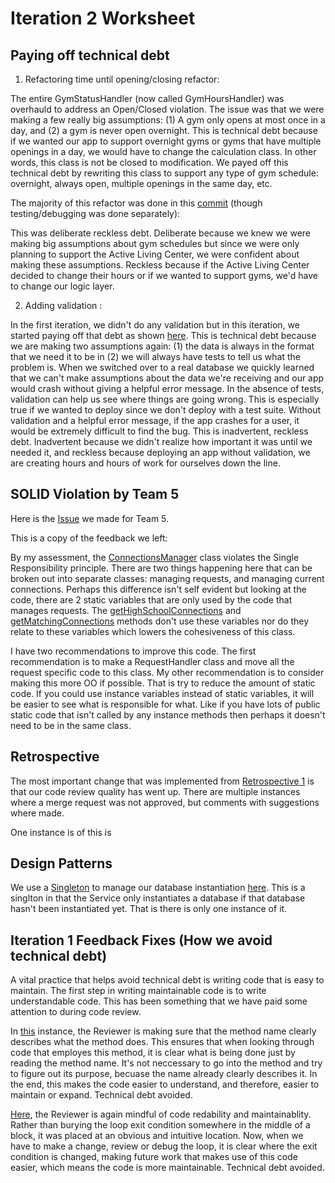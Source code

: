 # Iteration 2 Worksheet 

## Paying off technical debt 

1. Refactoring time until opening/closing refactor: 

The entire GymStatusHandler (now called GymHoursHandler) was overhauld to address an Open/Closed violation. The issue was that we were making a few really big assumptions: (1) A gym only opens at most once in a day, and (2) a gym is never open overnight. This is technical debt because if we wanted our app to support overnight gyms or gyms that have multiple openings in a day, we would have to change the calculation class. In other words, this class is not be closed to modification. We payed off this technical debt by rewriting this class to support any type of gym schedule: overnight, always open, multiple openings in the same day, etc. 

The majority of this refactor was done in this [commit](https://code.cs.umanitoba.ca/3350-summer2023/funkyflamingos-4/-/blob/29a41996edfabb8835bee94857c602e13d04cf8b/app/src/main/java/funkyflamingos/bisonfit/logic/GymStatusHandler.java#L15) (though testing/debugging was done separately): 

This was deliberate reckless debt. Deliberate because we knew we were making big assumptions about gym schedules but since we were only planning to support the Active Living Center, we were confident about making these assumptions. Reckless because if the Active Living Center decided to change their hours or if we wanted to support gyms, we'd have to change our logic layer. 

2. Adding validation : 

In the first iteration, we didn't do any validation but in this iteration, we started paying off that debt as shown [here](https://code.cs.umanitoba.ca/3350-summer2023/funkyflamingos-4/-/blob/29a41996edfabb8835bee94857c602e13d04cf8b/app/src/main/java/funkyflamingos/bisonfit/logic/GymStatusHandler.java#L47). This is technical debt because we are making two assumptions again: (1) the data is always in the format that we need it to be in (2) we will always have tests to tell us what the problem is. When we switched over to a real database we quickly learned that we can't make assumptions about the data we're receiving and our app would crash without giving a helpful error message. In the absence of tests, validation can help us see where things are going wrong. This is especially true if we wanted to deploy since we don't deploy with a test suite. Without validation and a helpful error message, if the app crashes for a user, it would be extremely difficult to find the bug. This is inadvertent, reckless debt. Inadvertent because we didn't realize how important it was until we needed it, and reckless because deploying an app without validation, we are creating hours and hours of work for ourselves down the line. 

## SOLID Violation by Team 5
Here is the [Issue](https://code.cs.umanitoba.ca/3350-summer2023/highschool-hub/-/issues/71) we made for Team 5. 

This is a copy of the feedback we left: 

By my assessment, the 
[ConnectionsManager](https://code.cs.umanitoba.ca/3350-summer2023/highschool-hub/-/blob/3a59318060d572278da5ded65cffb96bb7e6702e/app/src/main/java/comp3350/highschoolhub/business/ConnectionsManager.java#L10) 
class violates the Single Responsibility principle. There are two things happening here that can be broken out into separate classes: managing requests, and managing current connections. Perhaps this difference isn't self evident but looking at the code, there are 2 static variables that are only used by the code that manages requests. The 
[getHighSchoolConnections](https://code.cs.umanitoba.ca/3350-summer2023/highschool-hub/-/blob/3a59318060d572278da5ded65cffb96bb7e6702e/app/src/main/java/comp3350/highschoolhub/business/ConnectionsManager.java#L17) 
and 
[getMatchingConnections](https://code.cs.umanitoba.ca/3350-summer2023/highschool-hub/-/blob/3a59318060d572278da5ded65cffb96bb7e6702e/app/src/main/java/comp3350/highschoolhub/business/ConnectionsManager.java#L42) 
methods don't use these variables nor do they relate to these variables which lowers the cohesiveness of this class. 

I have two recommendations to improve this code. The first recommendation is to make a RequestHandler class and move all the request specific code to this class. My other recommendation is to consider making this more OO if possible. That is try to reduce the amount of static code. If you could use instance variables instead of static variables, it will be easier to see what is responsible for what. Like if you have lots of public static code that isn't called by any instance methods then perhaps it doesn't need to be in the same class.

## Retrospective 
The most important change that was implemented from [Retrospective 1](https://code.cs.umanitoba.ca/3350-summer2023/funkyflamingos-4/-/blob/main/Docs/Retrospective1.md) is that our code review quality has went up. There are multiple instances where a merge request was not approved, but comments with suggestions where made.

One instance is of this is

## Design Patterns
We use a [Singleton](https://refactoring.guru/design-patterns/singleton) to manage our database instantiation [here](https://code.cs.umanitoba.ca/3350-summer2023/funkyflamingos-4/-/blob/8e603a38be9ba40ae619cb64946900ad8cc7b619/app/src/main/java/funkyflamingos/bisonfit/application/Services.java#L19). This is a singlton in that  the Service only instantiates a database if that database hasn't been instantiated yet. That is there is only one instance of it. 

## Iteration 1 Feedback Fixes (How we avoid technical debt)
A vital practice that helps avoid technical debt is writing code that is easy to maintain. The first step in writing maintainable code is to write understandable code. This has been something that we have paid some attention to during code review.

In [this](https://code.cs.umanitoba.ca/3350-summer2023/funkyflamingos-4/-/merge_requests/59#note_105922) instance, the Reviewer is making sure that the method name clearly describes what the method does. This ensures that when looking through code that employes this method, it is clear what is being done just by reading the method name. It's not neccessary to go into the method and try to figure out its purpose, becuase the name already clearly describes it. In the end, this makes the code easier to understand, and therefore, easier to maintain or expand. Technical debt avoided.

[Here](https://code.cs.umanitoba.ca/3350-summer2023/funkyflamingos-4/-/merge_requests/59#note_105924), the Reviewer is again mindful of code redability and maintainablity. Rather than burying the loop exit condition somewhere in the middle of a block, it was placed at an obvious and intuitive location. Now, when we have to make a change, review or debug the loop, it is clear where the exit condition is changed, making future work that makes use of this code easier, which means the code is more maintainable. Technical debt avoided.
